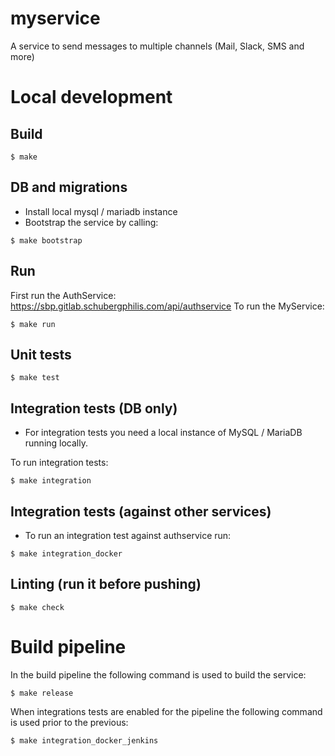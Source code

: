 # myservice
A service to send messages to multiple channels (Mail, Slack, SMS and more)

# Local development

## Build
```
$ make
```

## DB and migrations
* Install local mysql / mariadb instance
* Bootstrap the service by calling:
```
$ make bootstrap
```

## Run
First run the AuthService: https://sbp.gitlab.schubergphilis.com/api/authservice
To run the MyService:
```
$ make run
```

## Unit tests
```
$ make test
```

## Integration tests (DB only)
- For integration tests you need a local instance of MySQL / MariaDB running locally.

To run integration tests:
```
$ make integration
```

## Integration tests (against other services)
- To run an integration test against authservice run:
```
$ make integration_docker
```

## Linting (run it before pushing)
```
$ make check
```

# Build pipeline
In the build pipeline the following command is used to build the service:
```
$ make release
```

When integrations tests are enabled for the pipeline the following command is used prior to the previous:
```
$ make integration_docker_jenkins
```
